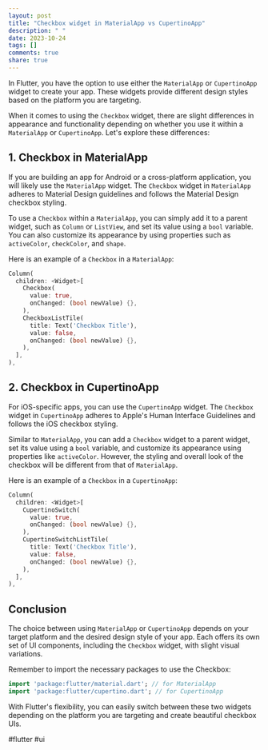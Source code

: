 ```yaml
---
layout: post
title: "Checkbox widget in MaterialApp vs CupertinoApp"
description: " "
date: 2023-10-24
tags: []
comments: true
share: true
---
```


In Flutter, you have the option to use either the `MaterialApp` or `CupertinoApp` widget to create your app. These widgets provide different design styles based on the platform you are targeting. 

When it comes to using the `Checkbox` widget, there are slight differences in appearance and functionality depending on whether you use it within a `MaterialApp` or `CupertinoApp`. Let's explore these differences:

## 1. Checkbox in MaterialApp

If you are building an app for Android or a cross-platform application, you will likely use the `MaterialApp` widget. The `Checkbox` widget in `MaterialApp` adheres to Material Design guidelines and follows the Material Design checkbox styling.

To use a `Checkbox` within a `MaterialApp`, you can simply add it to a parent widget, such as `Column` or `ListView`, and set its value using a `bool` variable. You can also customize its appearance by using properties such as `activeColor`, `checkColor`, and `shape`.

Here is an example of a `Checkbox` in a `MaterialApp`:

```dart
Column(
  children: <Widget>[
    Checkbox(
      value: true,
      onChanged: (bool newValue) {},
    ),
    CheckboxListTile(
      title: Text('Checkbox Title'),
      value: false,
      onChanged: (bool newValue) {},
    ),
  ],
),
```

## 2. Checkbox in CupertinoApp

For iOS-specific apps, you can use the `CupertinoApp` widget. The `Checkbox` widget in `CupertinoApp` adheres to Apple's Human Interface Guidelines and follows the iOS checkbox styling.

Similar to `MaterialApp`, you can add a `Checkbox` widget to a parent widget, set its value using a `bool` variable, and customize its appearance using properties like `activeColor`. However, the styling and overall look of the checkbox will be different from that of `MaterialApp`.

Here is an example of a `Checkbox` in a `CupertinoApp`:

```dart
Column(
  children: <Widget>[
    CupertinoSwitch(
      value: true,
      onChanged: (bool newValue) {},
    ),
    CupertinoSwitchListTile(
      title: Text('Checkbox Title'),
      value: false,
      onChanged: (bool newValue) {},
    ),
  ],
),
```

## Conclusion

The choice between using `MaterialApp` or `CupertinoApp` depends on your target platform and the desired design style of your app. Each offers its own set of UI components, including the `Checkbox` widget, with slight visual variations.

Remember to import the necessary packages to use the Checkbox:

```dart
import 'package:flutter/material.dart'; // for MaterialApp
import 'package:flutter/cupertino.dart'; // for CupertinoApp
```

With Flutter's flexibility, you can easily switch between these two widgets depending on the platform you are targeting and create beautiful checkbox UIs.

#flutter #ui